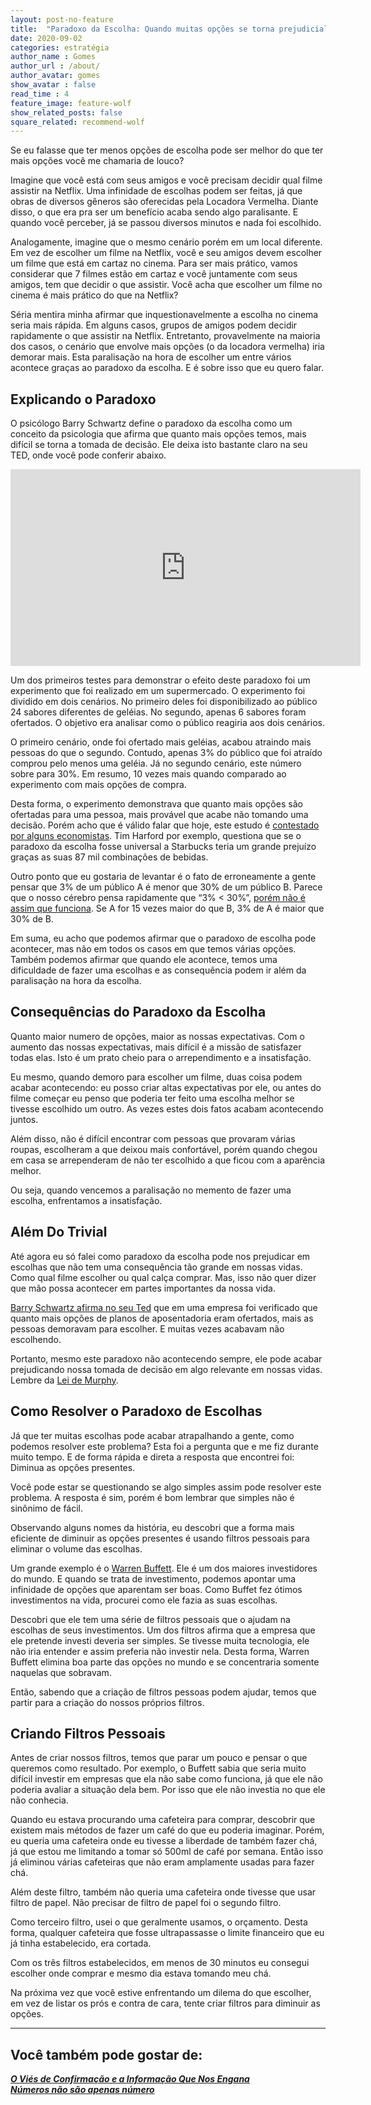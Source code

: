 ```yaml
---
layout: post-no-feature
title:  "Paradoxo da Escolha: Quando muitas opções se torna prejudicial"
date: 2020-09-02
categories: estratégia
author_name : Gomes
author_url : /about/
author_avatar: gomes
show_avatar : false
read_time : 4
feature_image: feature-wolf
show_related_posts: false
square_related: recommend-wolf
---
```


Se eu falasse que ter menos opções de escolha pode ser melhor do que ter mais opções você me chamaria de louco? 

Imagine que você está com seus amigos e você precisam decidir qual filme assistir na Netflix.  Uma infinidade de escolhas podem ser feitas, já que obras de diversos gêneros são oferecidas pela Locadora Vermelha. Diante disso, o que era pra ser um benefício acaba sendo algo paralisante. E quando você perceber, já se passou diversos minutos e nada foi escolhido. 

Analogamente, imagine que o mesmo cenário porém em um local diferente. Em vez de escolher um filme na Netflix, você e seu amigos devem escolher um filme que está em cartaz no cinema.    Para ser mais prático, vamos considerar que 7 filmes estão em cartaz e você juntamente com seus amigos, tem que decidir o que assistir. Você acha que escolher um filme no cinema é mais prático do que na Netflix? 

Séria mentira minha afirmar que inquestionavelmente a escolha no cinema seria mais rápida. Em alguns casos, grupos de amigos podem decidir rapidamente o que assistir na Netflix. Entretanto, provavelmente na maioria dos casos, o cenário que envolve mais opções (o da locadora vermelha) iria demorar mais. Esta paralisação na hora de escolher um entre vários acontece graças ao paradoxo da escolha. E é sobre isso que eu quero falar.

## Explicando o Paradoxo

O psicólogo Barry Schwartz define o paradoxo da escolha como um conceito da psicologia que afirma que quanto mais opções temos, mais difícil se torna a tomada de decisão. Ele deixa isto bastante claro na seu TED, onde você pode conferir abaixo. 

<iframe width="560" height="315" src="https://www.youtube.com/embed/VO6XEQIsCoM" frameborder="0" allow="accelerometer; autoplay; encrypted-media; gyroscope; picture-in-picture" allowfullscreen></iframe>  
  
Um dos primeiros testes para demonstrar o efeito deste paradoxo foi um experimento que foi realizado em um supermercado. O experimento foi dividido em dois cenários. No primeiro deles foi disponibilizado ao público 24 sabores diferentes de geléias. No segundo, apenas 6 sabores foram ofertados. O objetivo era analisar como o público reagiria aos dois cenários. 

O primeiro cenário, onde foi ofertado mais geléias, acabou atraindo mais pessoas do que o segundo. Contudo, apenas 3% do público que foi atraído comprou pelo menos uma geléia. Já no segundo cenário, este número sobre para 30%. Em resumo, 10 vezes mais quando comparado ao experimento com mais opções de compra. 

Desta forma, o experimento demonstrava que quanto mais opções são ofertadas para uma pessoa, mais provável que acabe não tomando uma decisão. Porém acho que é válido falar que hoje, este estudo é [contestado por alguns economistas](https://www.theatlantic.com/business/archive/2013/08/more-is-more-why-the-paradox-of-choice-might-be-a-myth/278658). Tim Harford por exemplo, questiona que se o paradoxo da escolha fosse universal a Starbucks teria um grande prejuízo graças as suas 87 mil combinações de bebidas. 

Outro ponto que eu gostaria de levantar é o fato de erroneamente a gente pensar que 3% de um público A é menor que 30% de um público B. Parece que o nosso cérebro pensa rapidamente que “3% < 30%”, [porém não é assim que funciona](https://quebrandoocaminho.com/numeros). Se A for 15 vezes maior do que B, 3% de A é maior que 30% de B.  

Em suma, eu acho que podemos afirmar que o paradoxo de escolha pode acontecer, mas não em todos os casos em que temos várias opções. Também podemos afirmar que quando ele acontece, temos uma dificuldade de fazer uma escolhas e as consequência podem ir além da paralisação na hora da escolha.

## Consequências do Paradoxo da Escolha

Quanto maior numero de opções, maior as nossas expectativas. Com o aumento das nossas expectativas, mais difícil é a missão de satisfazer todas elas. Isto é um prato cheio para o arrependimento e a insatisfação.

Eu mesmo, quando demoro para escolher um filme, duas coisa podem  acabar acontecendo: eu posso criar altas expectativas por ele, ou antes do filme começar eu penso que poderia ter feito uma escolha melhor se tivesse escolhido um outro. As vezes estes dois fatos acabam acontecendo juntos. 

Além disso, não é difícil encontrar com pessoas que provaram várias roupas, escolheram a que deixou mais confortável, porém quando chegou em casa se arrependeram de não ter escolhido a que ficou com a aparência melhor. 

Ou seja, quando vencemos a paralisação no memento de fazer uma escolha, enfrentamos a insatisfação. 

## Além Do Trivial 

Até agora eu só falei como paradoxo da escolha pode nos prejudicar em escolhas que não tem uma consequência tão grande em nossas vidas. Como qual filme escolher ou qual calça comprar. Mas, isso não quer dizer que mão possa acontecer em partes importantes da nossa vida. 

[Barry Schwartz afirma no seu Ted](https://www.ted.com/talks/barry_schwartz_the_paradox_of_choice#t-1160921) que em uma empresa foi verificado que quanto mais opções de planos de aposentadoria eram ofertados, mais as pessoas demoravam para escolher. E muitas vezes acabavam não escolhendo.

Portanto, mesmo este paradoxo não acontecendo sempre, ele pode acabar prejudicando nossa tomada de decisão em algo relevante em nossas vidas. Lembre da [Lei de Murphy](https://pt.wikipedia.org/wiki/Lei_de_Murphy).

## Como Resolver o Paradoxo de Escolhas

Já que ter muitas escolhas pode acabar atrapalhando a gente, como podemos resolver este problema? Esta foi a pergunta que e me fiz durante muito tempo. E de forma rápida e direta a resposta que encontrei foi: Diminua as opções presentes. 

Você pode estar se questionando se algo simples assim pode resolver este problema. A resposta é sim, porém é bom lembrar que simples não é sinônimo de fácil. 

Observando alguns nomes da história, eu descobri que a forma mais eficiente de diminuir as opções presentes é usando filtros pessoais para eliminar o volume das escolhas. 

Um grande exemplo é o [Warren Buffett](https://pt.wikipedia.org/wiki/Warren_Buffett). Ele é um dos maiores investidores do mundo. E quando se trata de investimento, podemos apontar uma infinidade de opções que aparentam ser boas. Como Buffet fez ótimos investimentos na vida, procurei como ele fazia as suas escolhas.

Descobri que ele tem uma série de filtros pessoais que o ajudam na escolhas de seus investimentos. Um dos filtros afirma que a empresa que ele pretende investi deveria ser simples. Se tivesse muita tecnologia, ele não iria entender e assim preferia não investir nela. Desta forma, Warren Buffett elimina boa parte das opções no mundo e se concentraria somente naquelas que sobravam. 

Então, sabendo que a criação de filtros pessoas podem ajudar, temos que partir para a criação do nossos próprios filtros.

## Criando Filtros Pessoais

Antes de criar nossos filtros, temos que parar um pouco e pensar o que queremos como resultado. Por exemplo, o Buffett sabia que seria muito difícil investir em empresas que ela não sabe como funciona, já que ele não poderia avaliar a situação dela bem. Por isso que ele não investia no que ele não conhecia. 

Quando eu estava procurando uma cafeteira para comprar, descobrir que existem mais métodos de fazer um café do que eu poderia imaginar. Porém, eu queria uma cafeteira onde eu tivesse a liberdade de também fazer chá, já que estou me limitando a tomar só 500ml de café por semana. Então isso já eliminou várias cafeteiras que não eram amplamente usadas para fazer chá. 

Além deste filtro, também não queria uma cafeteira onde tivesse que usar filtro de papel. Não precisar de filtro de papel foi o segundo filtro.

Como terceiro filtro, usei o que geralmente usamos, o orçamento. Desta forma, qualquer cafeteira que fosse ultrapassasse o limite financeiro que eu já tinha estabelecido, era cortada. 

Com os três filtros estabelecidos, em menos de 30 minutos eu consegui escolher onde comprar e mesmo dia estava tomando meu chá.

Na próxima vez que você estive enfrentando um dilema do que escolher, em vez de listar os prós e contra de cara, tente criar filtros para diminuir as opções.

---

## Você também pode gostar de:
***[O Viés de Confirmação e a Informação Que Nos Engana](https://quebrandoocaminho.com/vies-confirmacao)***  
***[Números não são apenas número](https://quebrandoocaminho.com/numeros)***

